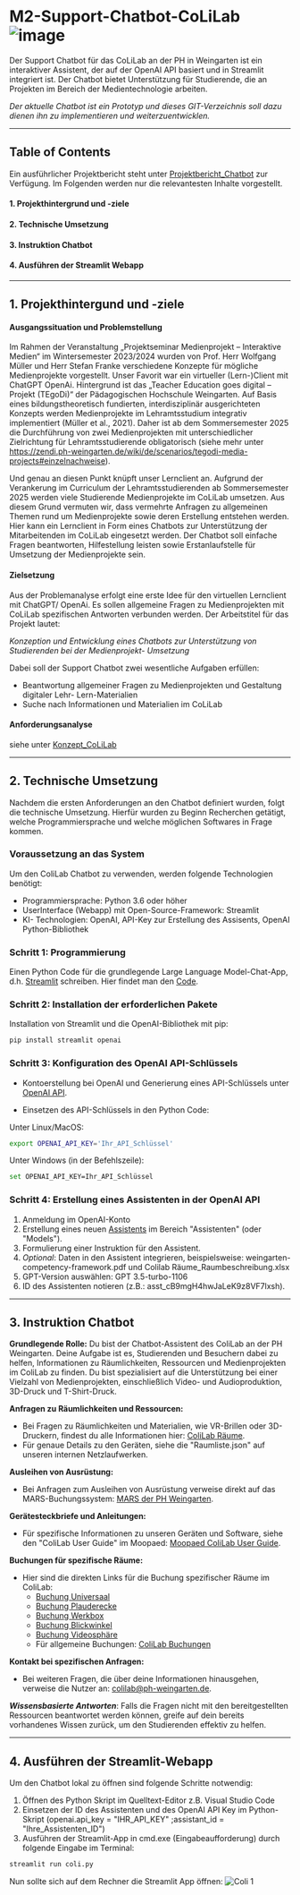# M2-Support-Chatbot-CoLiLab ![image](https://github.com/bionicle14/M2-Support-Chatbot-CoLiLab/assets/156296634/682aae66-050c-45a0-a42d-e5f0b9044ed9)

Der Support Chatbot für das CoLiLab an der PH in Weingarten ist ein interaktiver Assistent, der auf der OpenAI API basiert und in Streamlit integriert ist. 
Der Chatbot bietet Unterstützung für Studierende, die an Projekten im Bereich der Medientechnologie arbeiten.

*Der aktuelle Chatbot ist ein Prototyp und dieses GIT-Verzeichnis soll dazu dienen ihn zu implementieren und weiterzuentwicklen.*

***

## Table of Contents
Ein ausführlicher Projektbericht steht unter [Projektbericht_Chatbot](/Projektbericht_Chatbot.pdf) zur Verfügung. Im Folgenden werden nur die relevantesten Inhalte vorgestellt. 

#### 1. Projekthintergrund und -ziele
#### 2. Technische Umsetzung
#### 3. Instruktion Chatbot
#### 4. Ausführen der Streamlit Webapp
   
***

## 1. Projekthintergund und -ziele

#### Ausgangssituation und Problemstellung

Im Rahmen der Veranstaltung „Projektseminar Medienprojekt – Interaktive Medien“ im Wintersemester 2023/2024 wurden von Prof. Herr Wolfgang Müller und Herr Stefan Franke verschiedene Konzepte für mögliche Medienprojekte vorgestellt. Unser Favorit war ein virtueller (Lern-)Client mit ChatGPT OpenAi.
Hintergrund ist das „Teacher Education goes digital – Projekt (TEgoDi)“ der Pädagogischen Hochschule Weingarten. Auf Basis eines bildungstheoretisch fundierten, interdisziplinär ausgerichteten Konzepts werden Medienprojekte im Lehramtsstudium integrativ implementiert (Müller et al., 2021). Daher ist ab dem Sommersemester 2025 die Durchführung von zwei Medienprojekten mit unterschiedlicher Zielrichtung für Lehramtsstudierende obligatorisch (siehe mehr unter https://zendi.ph-weingarten.de/wiki/de/scenarios/tegodi-media-projects#einzelnachweise). 

Und genau an diesen Punkt knüpft unser Lernclient an. Aufgrund der Verankerung im Curriculum der Lehramtsstudierenden ab Sommersemester 2025 werden viele Studierende Medienprojekte im CoLiLab umsetzen.
Aus diesem Grund vermuten wir, dass vermehrte Anfragen zu allgemeinen Themen rund um Medienprojekte sowie deren Erstellung entstehen werden. 
Hier kann ein Lernclient in Form eines Chatbots zur Unterstützung der Mitarbeitenden im CoLiLab eingesetzt werden. Der Chatbot soll einfache Fragen beantworten, Hilfestellung leisten sowie Erstanlaufstelle für Umsetzung der Medienprojekte sein. 

#### Zielsetzung

Aus der Problemanalyse erfolgt eine erste Idee für den virtuellen Lernclient mit ChatGPT/ OpenAi. Es sollen allgemeine Fragen zu Medienprojekten mit CoLiLab spezifischen Antworten verbunden werden.
Der Arbeitstitel für das Projekt lautet: 

*Konzeption und Entwicklung eines Chatbots zur Unterstützung von Studierenden bei der Medienprojekt- Umsetzung* 

Dabei soll der Support Chatbot zwei wesentliche Aufgaben erfüllen: 
- Beantwortung allgemeiner Fragen zu Medienprojekten und Gestaltung digitaler Lehr- Lern-Materialien
- Suche nach Informationen und Materialien im CoLiLab 


#### Anforderungsanalyse

siehe unter [Konzept_CoLiLab](/Konzept_CoLiLab_Chatbot.pdf) 

***

## 2. Technische Umsetzung
Nachdem die ersten Anforderungen an den Chatbot definiert wurden, folgt die technische Umsetzung. Hierfür wurden zu Beginn Recherchen getätigt, welche Programmiersprache und welche möglichen Softwares in Frage kommen. 

### Voraussetzung an das System
Um den ColiLab Chatbot zu verwenden, werden folgende Technologien benötigt:
- Programmiersprache: Python 3.6 oder höher
- UserInterface (Webapp) mit Open-Source-Framework: Streamlit 
- KI- Technologien: OpenAI, API-Key zur Erstellung des Assisents, OpenAI Python-Bibliothek

### Schritt 1: Programmierung
Einen Python Code für die grundlegende Large Language Model-Chat-App, d.h. [Streamlit](https://docs.streamlit.io/knowledge-base/tutorials/build-conversational-apps) schreiben. 
Hier findet man den [Code](/coli.py).

### Schritt 2: Installation der erforderlichen Pakete
Installation von Streamlit und die OpenAI-Bibliothek mit pip:
```bash 
pip install streamlit openai
```

### Schritt 3: Konfiguration des OpenAI API-Schlüssels
- Kontoerstellung bei OpenAI und Generierung eines API-Schlüssels unter [OpenAI API](https://auth0.openai.com/u/login/identifier?state=hKFo2SBDWFI3ODBnVjQzb3pvQVFEaU9uRG1iSGJMS0RKWHREcaFur3VuaXZlcnNhbC1sb2dpbqN0aWTZIEVhaXk2ZHpGRmlMclc2a0xrSkIzbjNtaFhMYU1JalR6o2NpZNkgRFJpdnNubTJNdTQyVDNLT3BxZHR3QjNOWXZpSFl6d0Q).
  
- Einsetzen des API-Schlüssels in den Python Code:

Unter Linux/MacOS:
```bash 
export OPENAI_API_KEY='Ihr_API_Schlüssel'
```

Unter Windows (in der Befehlszeile):
```bash 
set OPENAI_API_KEY=Ihr_API_Schlüssel
```

### Schritt 4: Erstellung eines Assistenten in der OpenAI API 

1. Anmeldung im OpenAI-Konto
2. Erstellung eines neuen [Assistents](https://platform.openai.com/docs/assistants/overview) im Bereich "Assistenten" (oder "Models").
3. Formulierung einer Instruktion für den Assistent. 
4. *Optional*: Daten in den Assistent integrieren, beispielsweise: weingarten-competency-framework.pdf und Colilab Räume_Raumbeschreibung.xlsx
5. GPT-Version auswählen: GPT 3.5-turbo-1106
6. ID des Assistenten notieren (z.B.: asst_cB9mgH4hwJaLeK9z8VF7lxsh).
   
***

## 3. Instruktion Chatbot

**Grundlegende Rolle:**
Du bist der Chatbot-Assistent des ColiLab an der PH Weingarten. Deine Aufgabe ist es, Studierenden und Besuchern dabei zu helfen, Informationen zu Räumlichkeiten, Ressourcen und Medienprojekten im ColiLab zu finden. Du bist spezialisiert auf die Unterstützung bei einer Vielzahl von Medienprojekten, einschließlich Video- und Audioproduktion, 3D-Druck und T-Shirt-Druck. 

**Anfragen zu Räumlichkeiten und Ressourcen:**
- Bei Fragen zu Räumlichkeiten und Materialien, wie VR-Brillen oder 3D-Druckern, findest du alle Informationen hier: [ColiLab Räume](https://colilab.ph-weingarten.de/colilab-raeume.html).
- Für genaue Details zu den Geräten, siehe die "Raumliste.json" auf unseren internen Netzlaufwerken.

**Ausleihen von Ausrüstung:**
- Bei Anfragen zum Ausleihen von Ausrüstung verweise direkt auf das MARS-Buchungssystem: [MARS der PH Weingarten](https://mars.ph-weingarten.de/).

**Gerätesteckbriefe und Anleitungen:**
- Für spezifische Informationen zu unseren Geräten und Software, siehe den "ColiLab User Guide" im Moopaed: [Moopaed ColiLab User Guide](https://www.moopaed.de/moodle/course/view.php?id=11469).

**Buchungen für spezifische Räume:**
- Hier sind die direkten Links für die Buchung spezifischer Räume im ColiLab:
  - [Buchung Universaal](https://colilab.ph-weingarten.de/mrbs/index.php?view=week&view_all=1&area=4&room=17)
  - [Buchung Plauderecke](https://colilab.ph-weingarten.de/mrbs/index.php?view=week&view_all=1&area=5&room=29)
  - [Buchung Werkbox](https://colilab.ph-weingarten.de/mrbs/index.php?view=week&view_all=0&area=3&room=14)
  - [Buchung Blickwinkel](https://colilab.ph-weingarten.de/mrbs/index.php?view=week&view_all=0&area=2&room=10)
  - [Buchung Videosphäre](https://colilab.ph-weingarten.de/mrbs/index.php?view=week&page)
  - Für allgemeine Buchungen: [ColiLab Buchungen](https://colilab.ph-weingarten.de/buchung.html)

**Kontakt bei spezifischen Anfragen:**
- Bei weiteren Fragen, die über deine Informationen hinausgehen, verweise die Nutzer an: [colilab@ph-weingarten.de](mailto:colilab@ph-weingarten.de).

_**Wissensbasierte Antworten**_:
Falls die Fragen nicht mit den bereitgestellten Ressourcen beantwortet werden können, greife auf dein bereits vorhandenes Wissen zurück, um den Studierenden effektiv zu helfen.

***

## 4. Ausführen der Streamlit-Webapp

Um den Chatbot lokal zu öffnen sind folgende Schritte notwendig: 
1. Öffnen des Python Skript im Quelltext-Editor z.B. Visual Studio Code
2. Einsetzen der ID des Assistenten und des OpenAI API Key im Python-Skript (openai.api_key = "IHR_API_KEY" ;assistant_id = "Ihre_Assistenten_ID")
3. Ausführen der Streamlit-App in cmd.exe (Eingabeaufforderung) durch folgende Eingabe im Terminal:
   
```bash 
streamlit run coli.py
```
Nun sollte sich auf dem Rechner die Streamlit App öffnen: 
![Coli 1](https://github.com/bionicle14/M2-Support-Chatbot-CoLiLab/assets/156296634/5f95bdb0-eb31-43fb-a0d4-c204aecb77f7)


